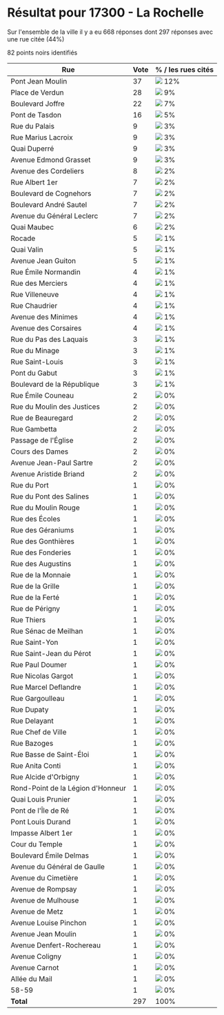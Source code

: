 # Résultat pour 17300 - La Rochelle

Sur l'ensemble de la ville il y a eu 668 réponses dont 297 réponses avec une rue citée (44%)

82 points noirs identifiés

| Rue | Vote | % / les rues cités|
|-----|------|-------------------|
| Pont Jean Moulin | 37 | <img src="../../img/bar_12.gif" />&nbsp;12%|
| Place de Verdun | 28 | <img src="../../img/bar_9.gif" />&nbsp;9%|
| Boulevard Joffre | 22 | <img src="../../img/bar_7.gif" />&nbsp;7%|
| Pont de Tasdon | 16 | <img src="../../img/bar_5.gif" />&nbsp;5%|
| Rue du Palais | 9 | <img src="../../img/bar_3.gif" />&nbsp;3%|
| Rue Marius Lacroix | 9 | <img src="../../img/bar_3.gif" />&nbsp;3%|
| Quai Duperré | 9 | <img src="../../img/bar_3.gif" />&nbsp;3%|
| Avenue Edmond Grasset | 9 | <img src="../../img/bar_3.gif" />&nbsp;3%|
| Avenue des Cordeliers | 8 | <img src="../../img/bar_2.gif" />&nbsp;2%|
| Rue Albert 1er | 7 | <img src="../../img/bar_2.gif" />&nbsp;2%|
| Boulevard de Cognehors | 7 | <img src="../../img/bar_2.gif" />&nbsp;2%|
| Boulevard André Sautel | 7 | <img src="../../img/bar_2.gif" />&nbsp;2%|
| Avenue du Général Leclerc | 7 | <img src="../../img/bar_2.gif" />&nbsp;2%|
| Quai Maubec | 6 | <img src="../../img/bar_2.gif" />&nbsp;2%|
| Rocade | 5 | <img src="../../img/bar_1.gif" />&nbsp;1%|
| Quai Valin | 5 | <img src="../../img/bar_1.gif" />&nbsp;1%|
| Avenue Jean Guiton | 5 | <img src="../../img/bar_1.gif" />&nbsp;1%|
| Rue Émile Normandin | 4 | <img src="../../img/bar_1.gif" />&nbsp;1%|
| Rue des Merciers | 4 | <img src="../../img/bar_1.gif" />&nbsp;1%|
| Rue Villeneuve | 4 | <img src="../../img/bar_1.gif" />&nbsp;1%|
| Rue Chaudrier | 4 | <img src="../../img/bar_1.gif" />&nbsp;1%|
| Avenue des Minimes | 4 | <img src="../../img/bar_1.gif" />&nbsp;1%|
| Avenue des Corsaires | 4 | <img src="../../img/bar_1.gif" />&nbsp;1%|
| Rue du Pas des Laquais | 3 | <img src="../../img/bar_1.gif" />&nbsp;1%|
| Rue du Minage | 3 | <img src="../../img/bar_1.gif" />&nbsp;1%|
| Rue Saint-Louis | 3 | <img src="../../img/bar_1.gif" />&nbsp;1%|
| Pont du Gabut | 3 | <img src="../../img/bar_1.gif" />&nbsp;1%|
| Boulevard de la République | 3 | <img src="../../img/bar_1.gif" />&nbsp;1%|
| Rue Émile Couneau | 2 | <img src="../../img/bar_0.gif" />&nbsp;0%|
| Rue du Moulin des Justices | 2 | <img src="../../img/bar_0.gif" />&nbsp;0%|
| Rue de Beauregard | 2 | <img src="../../img/bar_0.gif" />&nbsp;0%|
| Rue Gambetta | 2 | <img src="../../img/bar_0.gif" />&nbsp;0%|
| Passage de l'Église | 2 | <img src="../../img/bar_0.gif" />&nbsp;0%|
| Cours des Dames | 2 | <img src="../../img/bar_0.gif" />&nbsp;0%|
| Avenue Jean-Paul Sartre | 2 | <img src="../../img/bar_0.gif" />&nbsp;0%|
| Avenue Aristide Briand | 2 | <img src="../../img/bar_0.gif" />&nbsp;0%|
| Rue du Port | 1 | <img src="../../img/bar_0.gif" />&nbsp;0%|
| Rue du Pont des Salines | 1 | <img src="../../img/bar_0.gif" />&nbsp;0%|
| Rue du Moulin Rouge | 1 | <img src="../../img/bar_0.gif" />&nbsp;0%|
| Rue des Écoles | 1 | <img src="../../img/bar_0.gif" />&nbsp;0%|
| Rue des Géraniums | 1 | <img src="../../img/bar_0.gif" />&nbsp;0%|
| Rue des Gonthières | 1 | <img src="../../img/bar_0.gif" />&nbsp;0%|
| Rue des Fonderies | 1 | <img src="../../img/bar_0.gif" />&nbsp;0%|
| Rue des Augustins | 1 | <img src="../../img/bar_0.gif" />&nbsp;0%|
| Rue de la Monnaie | 1 | <img src="../../img/bar_0.gif" />&nbsp;0%|
| Rue de la Grille | 1 | <img src="../../img/bar_0.gif" />&nbsp;0%|
| Rue de la Ferté | 1 | <img src="../../img/bar_0.gif" />&nbsp;0%|
| Rue de Périgny | 1 | <img src="../../img/bar_0.gif" />&nbsp;0%|
| Rue Thiers | 1 | <img src="../../img/bar_0.gif" />&nbsp;0%|
| Rue Sénac de Meilhan | 1 | <img src="../../img/bar_0.gif" />&nbsp;0%|
| Rue Saint-Yon | 1 | <img src="../../img/bar_0.gif" />&nbsp;0%|
| Rue Saint-Jean du Pérot | 1 | <img src="../../img/bar_0.gif" />&nbsp;0%|
| Rue Paul Doumer | 1 | <img src="../../img/bar_0.gif" />&nbsp;0%|
| Rue Nicolas Gargot | 1 | <img src="../../img/bar_0.gif" />&nbsp;0%|
| Rue Marcel Deflandre | 1 | <img src="../../img/bar_0.gif" />&nbsp;0%|
| Rue Gargoulleau | 1 | <img src="../../img/bar_0.gif" />&nbsp;0%|
| Rue Dupaty | 1 | <img src="../../img/bar_0.gif" />&nbsp;0%|
| Rue Delayant | 1 | <img src="../../img/bar_0.gif" />&nbsp;0%|
| Rue Chef de Ville | 1 | <img src="../../img/bar_0.gif" />&nbsp;0%|
| Rue Bazoges | 1 | <img src="../../img/bar_0.gif" />&nbsp;0%|
| Rue Basse de Saint-Éloi | 1 | <img src="../../img/bar_0.gif" />&nbsp;0%|
| Rue Anita Conti | 1 | <img src="../../img/bar_0.gif" />&nbsp;0%|
| Rue Alcide d'Orbigny | 1 | <img src="../../img/bar_0.gif" />&nbsp;0%|
| Rond-Point de la Légion d'Honneur | 1 | <img src="../../img/bar_0.gif" />&nbsp;0%|
| Quai Louis Prunier | 1 | <img src="../../img/bar_0.gif" />&nbsp;0%|
| Pont de l'Île de Ré | 1 | <img src="../../img/bar_0.gif" />&nbsp;0%|
| Pont Louis Durand | 1 | <img src="../../img/bar_0.gif" />&nbsp;0%|
| Impasse Albert 1er | 1 | <img src="../../img/bar_0.gif" />&nbsp;0%|
| Cour du Temple | 1 | <img src="../../img/bar_0.gif" />&nbsp;0%|
| Boulevard Émile Delmas | 1 | <img src="../../img/bar_0.gif" />&nbsp;0%|
| Avenue du Général de Gaulle | 1 | <img src="../../img/bar_0.gif" />&nbsp;0%|
| Avenue du Cimetière | 1 | <img src="../../img/bar_0.gif" />&nbsp;0%|
| Avenue de Rompsay | 1 | <img src="../../img/bar_0.gif" />&nbsp;0%|
| Avenue de Mulhouse | 1 | <img src="../../img/bar_0.gif" />&nbsp;0%|
| Avenue de Metz | 1 | <img src="../../img/bar_0.gif" />&nbsp;0%|
| Avenue Louise Pinchon | 1 | <img src="../../img/bar_0.gif" />&nbsp;0%|
| Avenue Jean Moulin | 1 | <img src="../../img/bar_0.gif" />&nbsp;0%|
| Avenue Denfert-Rochereau | 1 | <img src="../../img/bar_0.gif" />&nbsp;0%|
| Avenue Coligny | 1 | <img src="../../img/bar_0.gif" />&nbsp;0%|
| Avenue Carnot | 1 | <img src="../../img/bar_0.gif" />&nbsp;0%|
| Allée du Mail | 1 | <img src="../../img/bar_0.gif" />&nbsp;0%|
| 58-59 | 1 | <img src="../../img/bar_0.gif" />&nbsp;0%|
| **Total** | 297 | 100%|
